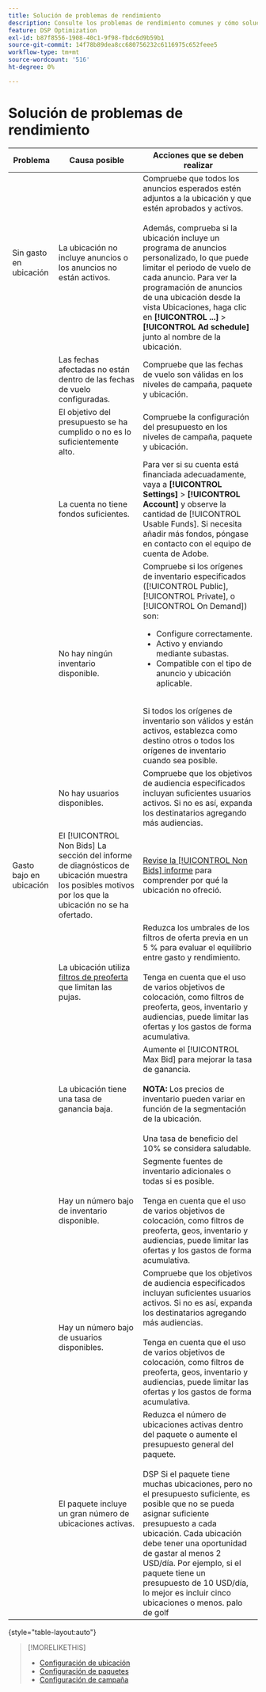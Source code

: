 ```yaml
---
title: Solución de problemas de rendimiento
description: Consulte los problemas de rendimiento comunes y cómo solucionarlos.
feature: DSP Optimization
exl-id: b87f8556-1908-40c1-9f98-fbdc6d9b59b1
source-git-commit: 14f78b89dea8cc680756232c6116975c652feee5
workflow-type: tm+mt
source-wordcount: '516'
ht-degree: 0%

---
```


# Solución de problemas de rendimiento

| Problema | Causa posible | Acciones que se deben realizar |
| --- | --- | --- |
| Sin gasto en ubicación | La ubicación no incluye anuncios o los anuncios no están activos. | Compruebe que todos los anuncios esperados estén adjuntos a la ubicación y que estén aprobados y activos.<br><br>Además, comprueba si la ubicación incluye un programa de anuncios personalizado, lo que puede limitar el periodo de vuelo de cada anuncio. Para ver la programación de anuncios de una ubicación desde la vista Ubicaciones, haga clic en  **[!UICONTROL ...]** > **[!UICONTROL Ad schedule]** junto al nombre de la ubicación. |
|  | Las fechas afectadas no están dentro de las fechas de vuelo configuradas. | Compruebe que las fechas de vuelo son válidas en los niveles de campaña, paquete y ubicación. |
|  | El objetivo del presupuesto se ha cumplido o no es lo suficientemente alto. | Compruebe la configuración del presupuesto en los niveles de campaña, paquete y ubicación. |
|  | La cuenta no tiene fondos suficientes. | Para ver si su cuenta está financiada adecuadamente, vaya a **[!UICONTROL Settings]** > **[!UICONTROL Account]** y observe la cantidad de [!UICONTROL Usable Funds]. Si necesita añadir más fondos, póngase en contacto con el equipo de cuenta de Adobe. |
|  | No hay ningún inventario disponible. | Compruebe si los orígenes de inventario especificados ([!UICONTROL Public], [!UICONTROL Private], o [!UICONTROL On Demand]) son:<ul><li>Configure correctamente.</li><li>Activo y enviando mediante subastas.</li><li>Compatible con el tipo de anuncio y ubicación aplicable.</li></ul><br>Si todos los orígenes de inventario son válidos y están activos, establezca como destino otros o todos los orígenes de inventario cuando sea posible. |
|  | No hay usuarios disponibles. | Compruebe que los objetivos de audiencia especificados incluyan suficientes usuarios activos. Si no es así, expanda los destinatarios agregando más audiencias. |
| Gasto bajo en ubicación | El [!UICONTROL Non Bids] La sección del informe de diagnósticos de ubicación muestra los posibles motivos por los que la ubicación no se ha ofertado. | [Revise la [!UICONTROL Non Bids] informe](/help/dsp/campaign-management/reports/placement-diagnostics.md) para comprender por qué la ubicación no ofreció.  <!-- add link/edit text when file available: See the [in-depth guide to possible Non-Bid Reasons (NBR)](link) for more information. --> |
|  | La ubicación utiliza [filtros de preoferta](/help/dsp/campaign-management/placements/placement-settings.md) que limitan las pujas. | Reduzca los umbrales de los filtros de oferta previa en un 5 % para evaluar el equilibrio entre gasto y rendimiento. <!-- wording? and are users just supposed to manually monitor whether it makes a difference? --><br><br>Tenga en cuenta que el uso de varios objetivos de colocación, como filtros de preoferta, geos, inventario y audiencias, puede limitar las ofertas y los gastos de forma acumulativa. |
|  | La ubicación tiene una tasa de ganancia baja. | Aumente el [!UICONTROL Max Bid] para mejorar la tasa de ganancia.<br><br><b>NOTA:</b> Los precios de inventario pueden variar en función de la segmentación de la ubicación.<br><br>Una tasa de beneficio del 10% se considera saludable. |
|  | Hay un número bajo de inventario disponible. | Segmente fuentes de inventario adicionales o todas si es posible.<br><br>Tenga en cuenta que el uso de varios objetivos de colocación, como filtros de preoferta, geos, inventario y audiencias, puede limitar las ofertas y los gastos de forma acumulativa. |
|  | Hay un número bajo de usuarios disponibles. | Compruebe que los objetivos de audiencia especificados incluyan suficientes usuarios activos. Si no es así, expanda los destinatarios agregando más audiencias.<br><br>Tenga en cuenta que el uso de varios objetivos de colocación, como filtros de preoferta, geos, inventario y audiencias, puede limitar las ofertas y los gastos de forma acumulativa. |
|  | El paquete incluye un gran número de ubicaciones activas. | Reduzca el número de ubicaciones activas dentro del paquete o aumente el presupuesto general del paquete.<br><br>DSP Si el paquete tiene muchas ubicaciones, pero no el presupuesto suficiente, es posible que no se pueda asignar suficiente presupuesto a cada ubicación. Cada ubicación debe tener una oportunidad de gastar al menos 2 USD/día. Por ejemplo, si el paquete tiene un presupuesto de 10 USD/día, lo mejor es incluir cinco ubicaciones o menos. palo de golf |

{style="table-layout:auto"}

>[!MORELIKETHIS]
>
>* [Configuración de ubicación](/help/dsp/campaign-management/placements/placement-settings.md)
>* [Configuración de paquetes](/help/dsp/campaign-management/packages/package-settings.md)
>* [Configuración de campaña](/help/dsp/campaign-management/campaigns/campaign-settings.md)

